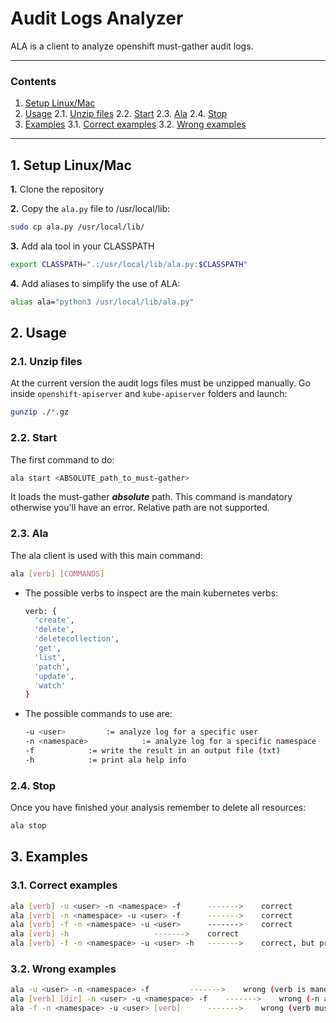 # Audit Logs Analyzer
ALA is a client to analyze openshift must-gather audit logs.

---
### Contents
<!-- vscode-markdown-toc -->
1.  [Setup Linux/Mac](#setuplinuxmac)
2.  [Usage](#usage)
  2.1.  [Unzip files](#unzip)
  2.2.  [Start](#start)
  2.3.  [Ala](#ala)
  2.4.  [Stop](#stop)
3.  [Examples](#examples)
  3.1.  [Correct examples](#correctexamples)
  3.2.  [Wrong examples](#wrongexamples)
<!-- vscode-markdown-toc -->
---

##  1. <a id="setuplinuxmac"></a>Setup Linux/Mac
**1.** Clone the repository

**2.** Copy the `ala.py` file to /usr/local/lib:
```bash
sudo cp ala.py /usr/local/lib/
```

**3.** Add ala tool in your CLASSPATH
```bash
export CLASSPATH=".:/usr/local/lib/ala.py:$CLASSPATH"
```

**4.** Add aliases to simplify the use of ALA:
```bash
alias ala="python3 /usr/local/lib/ala.py"
```


##  2. <a id='usage'></a>Usage

### 2.1. <a id='unzip'></a>Unzip files
At the current version the audit logs files must be unzipped manually. Go inside `openshift-apiserver` and `kube-apiserver` folders and launch:
```bash
gunzip ./*.gz
```

###  2.2. <a id='start'></a>Start
The first command to do:
```bash
ala start <ABSOLUTE_path_to_must-gather>
```
It loads the must-gather ***absolute*** path. This command is mandatory otherwise you'll have an error. Relative path are not supported.

###  2.3. <a id='ala'></a>Ala
The ala client is used with this main command:
```bash
ala [verb] [COMMANDS]
```
- The possible verbs to inspect are the main kubernetes verbs:
  ```bash
  verb: {
    'create', 
    'delete', 
    'deletecollection', 
    'get', 
    'list', 
    'patch', 
    'update', 
    'watch'
  }
  ```

- The possible commands to use are:
  ```bash
  -u <user> 		:= analyze log for a specific user
  -n <namespace> 	        := analyze log for a specific namespace
  -f 			:= write the result in an output file (txt)
  -h 			:= print ala help info
  ```

###  2.4. <a id='stop'></a>Stop
Once you have finished your analysis remember to delete all resources:
```bash
ala stop
```

##  3. <a id='examples'></a>Examples
###  3.1. <a id='correctexamples'></a>Correct examples
```bash
ala [verb] -u <user> -n <namespace> -f 		------->	correct
ala [verb] -n <namespace> -u <user> -f 		------->	correct
ala [verb] -f -n <namespace> -u <user> 		------->	correct
ala [verb] -h 					------->	correct
ala [verb] -f -n <namespace> -u <user> -h 	------->	correct, but print only help info
```

###  3.2. <a id='wrongexamples'></a>Wrong examples
```bash
ala -u <user> -n <namespace> -f 		------->	wrong (verb is mandatory)
ala [verb] [dir] -n <user> -u <namespace> -f 	------->	wrong (-n and namespace are correlated (same for user))
ala -f -n <namespace> -u <user> [verb]  	------->	wrong (verb must be the first arg)
```
